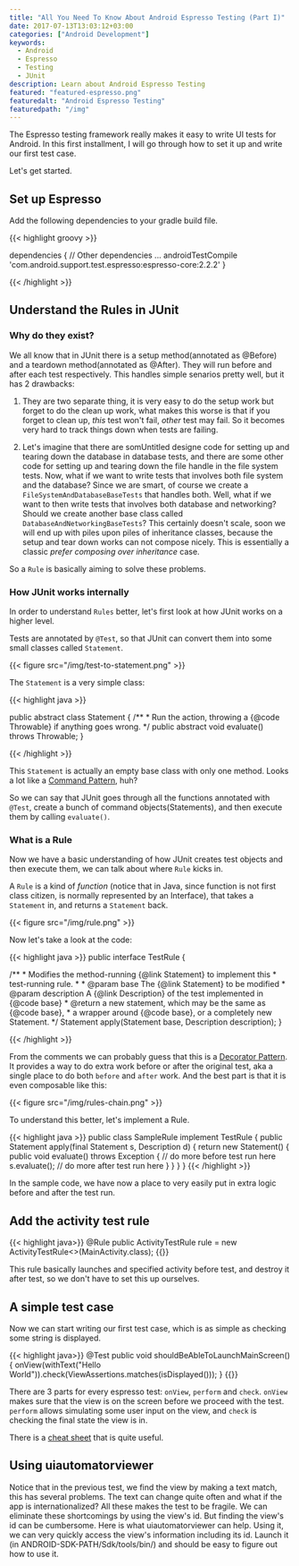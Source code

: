 ```yaml
---
title: "All You Need To Know About Android Espresso Testing (Part I)"
date: 2017-07-13T13:03:12+03:00
categories: ["Android Development"]
keywords:
  - Android
  - Espresso
  - Testing
  - JUnit
description: Learn about Android Espresso Testing
featured: "featured-espresso.png"
featuredalt: "Android Espresso Testing"
featuredpath: "/img"
---
```

The Espresso testing framework really makes it easy to write UI tests for Android. In this first installment, I will go through how to set it up and write our first test case.

Let's get started.

## Set up Espresso

Add the following dependencies to your gradle build file.

{{< highlight groovy >}}

dependencies {
    // Other dependencies ...
    androidTestCompile 'com.android.support.test.espresso:espresso-core:2.2.2'
}

{{< /highlight >}}

## Understand the Rules in JUnit

### Why do they exist?

We all know that in JUnit there is a setup method(annotated as @Before) and a teardown method(annotated as @After). They will run before and after each test respectively. This handles simple senarios pretty well, but it has 2 drawbacks:

1. They are two separate thing, it is very easy to do the setup work but forget to do the clean up work, what makes this worse is that if you forget to clean up, *this* test won't fail, *other* test may fail. So it becomes very hard to track things down when tests are failing.

2. Let's imagine that there are somUntitled designe code for setting up and tearing down the database in database tests, and there are some other code for setting up and tearing down the file handle in the file system tests. Now, what if we want to write tests that involves both file system and the database? Since we are smart, of course we create a `FileSystemAndDatabaseBaseTests` that handles both. Well, what if we want to then write tests that involves both database and networking? Should we create another base class called `DatabaseAndNetworkingBaseTests`? This certainly doesn't scale, soon we will end up with piles upon piles of inheritance classes, because the setup and tear down works can not compose nicely. This is essentially a classic *prefer composing over inheritance* case.

So a `Rule` is basically aiming to solve these problems.

### How JUnit works internally

In order to understand `Rules` better, let's first look at how JUnit works on a higher level.

Tests are annotated by `@Test`, so that JUnit can convert them into some small classes called `Statement`.

{{< figure src="/img/test-to-statement.png" >}}

The `Statement` is a very simple class:

{{< highlight java >}}

public abstract class Statement {
    /**
     * Run the action, throwing a {@code Throwable} if anything goes wrong.
     */
    public abstract void evaluate() throws Throwable;
}

{{< /highlight >}}

This `Statement` is actually an empty base class with only one method. Looks a lot like a [Command Pattern](https://en.wikipedia.org/wiki/Command_pattern), huh? 

So we can say that JUnit goes through all the functions annotated with `@Test`, create a bunch of command objects(Statements), and then execute them by calling `evaluate()`.

### What is a Rule

Now we have a basic understanding of how JUnit creates test objects and then execute them, we can talk about where `Rule` kicks in.

A `Rule` is a kind of *function* (notice that in Java, since function is not first class citizen, is normally represented by an Interface), that takes a `Statement` in, and returns a `Statement` back.

{{< figure src="/img/rule.png" >}}

Now let's take a look at the code:

{{< highlight java >}}
public interface TestRule {

/**
     * Modifies the method-running {@link Statement} to implement this
     * test-running rule.
     *
     * @param base The {@link Statement} to be modified
     * @param description A {@link Description} of the test implemented in {@code base}
     * @return a new statement, which may be the same as {@code base},
     *         a wrapper around {@code base}, or a completely new Statement.
     */
    Statement apply(Statement base, Description description);
}

{{< /highlight >}}

From the comments we can probably guess that this is a [Decorator Pattern](https://en.wikipedia.org/wiki/Decorator_pattern). It provides a way to do extra work before or after the original test, aka a single place to do both `before` and `after` work. And the best part is that it is even composable like this:

{{< figure src="/img/rules-chain.png" >}}

To understand this better, let's implement a Rule.

{{< highlight java >}}
public class SampleRule implement TestRule {
    public Statement apply(final Statement s, Description d) {
        return new Statement() {
            public void evaluate() throws Exception {
                // do more before test run here
                s.evaluate();
                // do more after test run here
            }
        }
    }
}
{{< /highlight >}}

In the sample code, we have now a place to very easily put in extra logic before and after the test run.

## Add the activity test rule

{{< highlight java>}}
@Rule
public ActivityTestRule<MainActivity> rule = new ActivityTestRule<>(MainActivity.class);
{{</highlight>}}

This rule basically launches and specified activity before test, and destroy it after test, so we don't have to set this up ourselves.

## A simple test case
Now we can start writing our first test case, which is as simple as checking some string is displayed.

{{< highlight java>}}
@Test
public void shouldBeAbleToLaunchMainScreen() {
    onView(withText("Hello World")).check(ViewAssertions.matches(isDisplayed()));
}
{{</highlight>}}

There are 3 parts for every espresso test: `onView`, `perform` and `check`. `onView` makes sure that the view is on the screen before we proceed with the test. `perform` allows simulating some user input on the view, and `check` is checking the final state the view is in.

There is a [cheat sheet](https://google.github.io/android-testing-support-library/docs/espresso/cheatsheet/) that is quite useful.

## Using uiautomatorviewer

Notice that in the previous test, we find the view by making a text match, this has several problems. The text can change quite often and what if the app is internationalized? All these makes the test to be fragile. We can eliminate these shortcomings by using the view's id. But finding the view's id can be cumbersome. Here is what uiautomatorviewer can help. Using it, we can very quickly access the view's information including its id. Launch it (in ANDROID-SDK-PATH/Sdk/tools/bin/) and should be easy to figure out how to use it.
